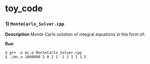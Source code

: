 # toy_code

### 1) ```MonteCarlo_Solver.cpp```

**Description**
Monte Carlo solution of integral equations in the form of:

**Run**
```
$ g++ -o mc.o MonteCarlo_Solver.cpp 
$ ./mc.o 1000000 2 0 2 1 -1 1 1 1 1.5
```

